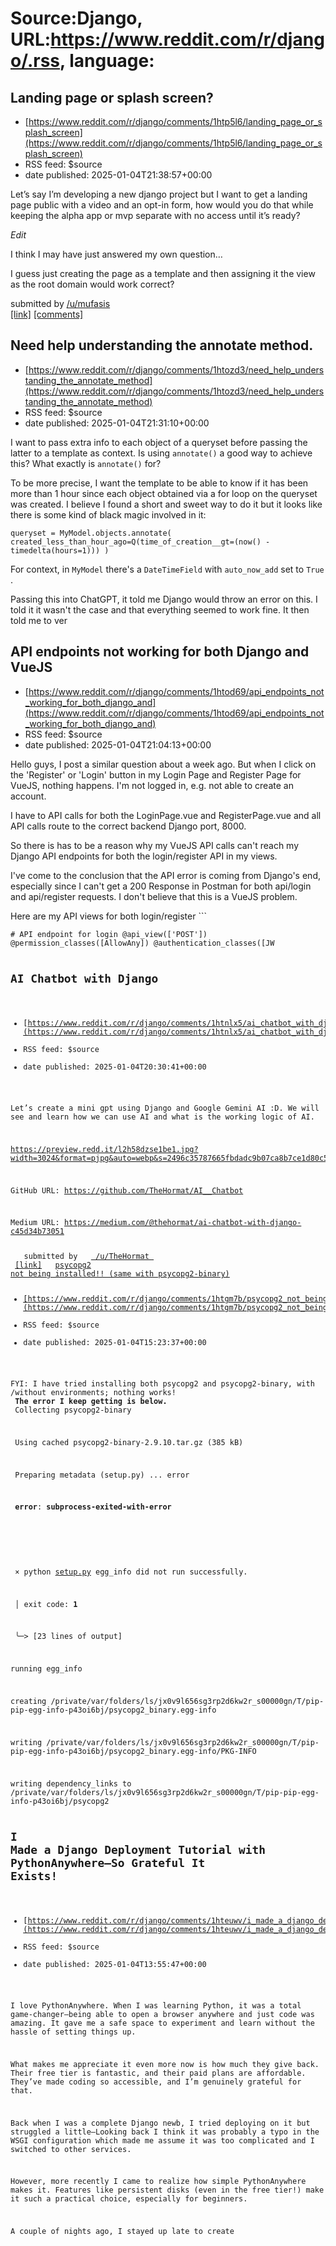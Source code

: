 # Source:Django, URL:https://www.reddit.com/r/django/.rss, language:

## Landing page or splash screen?
 - [https://www.reddit.com/r/django/comments/1htp5l6/landing_page_or_splash_screen](https://www.reddit.com/r/django/comments/1htp5l6/landing_page_or_splash_screen)
 - RSS feed: $source
 - date published: 2025-01-04T21:38:57+00:00

<!-- SC_OFF --><div class="md"><p>Let’s say I’m developing a new django project but I want to get a landing page public with a video and an opt-in form, how would you do that while keeping the alpha app or mvp separate with no access until it’s ready?</p> <p><em>Edit</em></p> <p>I think I may have just answered my own question…</p> <p>I guess just creating the page as a template and then assigning it the view as the root domain would work correct?</p> </div><!-- SC_ON --> &#32; submitted by &#32; <a href="https://www.reddit.com/user/mufasis"> /u/mufasis </a> <br/> <span><a href="https://www.reddit.com/r/django/comments/1htp5l6/landing_page_or_splash_screen/">[link]</a></span> &#32; <span><a href="https://www.reddit.com/r/django/comments/1htp5l6/landing_page_or_splash_screen/">[comments]</a></span>

## Need help understanding the annotate method.
 - [https://www.reddit.com/r/django/comments/1htozd3/need_help_understanding_the_annotate_method](https://www.reddit.com/r/django/comments/1htozd3/need_help_understanding_the_annotate_method)
 - RSS feed: $source
 - date published: 2025-01-04T21:31:10+00:00

<!-- SC_OFF --><div class="md"><p>I want to pass extra info to each object of a queryset before passing the latter to a template as context. Is using <code>annotate()</code> a good way to achieve this? What exactly is <code>annotate()</code> for?</p> <p>To be more precise, I want the template to be able to know if it has been more than 1 hour since each object obtained via a for loop on the queryset was created. I believe I found a short and sweet way to do it but it looks like there is some kind of black magic involved in it:</p> <pre><code>queryset = MyModel.objects.annotate( created_less_than_hour_ago=Q(time_of_creation__gt=(now() - timedelta(hours=1))) ) </code></pre> <p>For context, in <code>MyModel</code> there&#39;s a <code>DateTimeField</code> with <code>auto_now_add</code> set to <code>True</code> .</p> <p>Passing this into ChatGPT, it told me Django would throw an error on this. I told it it wasn&#39;t the case and that everything seemed to work fine. It then told me to ver

## API endpoints not working for both Django and VueJS
 - [https://www.reddit.com/r/django/comments/1htod69/api_endpoints_not_working_for_both_django_and](https://www.reddit.com/r/django/comments/1htod69/api_endpoints_not_working_for_both_django_and)
 - RSS feed: $source
 - date published: 2025-01-04T21:04:13+00:00

<!-- SC_OFF --><div class="md"><p>Hello guys, I post a similar question about a week ago. But when I click on the &#39;Register&#39; or &#39;Login&#39; button in my Login Page and Register Page for VueJS, nothing happens. I&#39;m not logged in, e.g. not able to create an account.</p> <p>I have to API calls for both the LoginPage.vue and RegisterPage.vue and all API calls route to the correct backend Django port, 8000.</p> <p>So there is has to be a reason why my VueJS API calls can&#39;t reach my Django API endpoints for both the login/register API in my views.</p> <p>I&#39;ve come to the conclusion that the API error is coming from Django&#39;s end, especially since I can&#39;t get a 200 Response in Postman for both api/login and api/register requests. I don&#39;t believe that this is a VueJS problem.</p> <p>Here are my API views for both login/register ```</p> <pre><code># API endpoint for login @api_view([&#39;POST&#39;]) @permission_classes([AllowAny]) @authentication_classes([JW

## AI Chatbot with Django
 - [https://www.reddit.com/r/django/comments/1htnlx5/ai_chatbot_with_django](https://www.reddit.com/r/django/comments/1htnlx5/ai_chatbot_with_django)
 - RSS feed: $source
 - date published: 2025-01-04T20:30:41+00:00

<!-- SC_OFF --><div class="md"><p>Let’s create a mini gpt using Django and Google Gemini AI :D. We will see and learn how we can use AI and what is the working logic of AI.</p> <p><a href="https://preview.redd.it/l2h58dzse1be1.jpg?width=3024&amp;format=pjpg&amp;auto=webp&amp;s=2496c35787665fbdadc9b07ca8b7ce1d80c54517">https://preview.redd.it/l2h58dzse1be1.jpg?width=3024&amp;format=pjpg&amp;auto=webp&amp;s=2496c35787665fbdadc9b07ca8b7ce1d80c54517</a></p> <p>GitHub URL: <a href="https://github.com/TheHormat/AI__Chatbot">https://github.com/TheHormat/AI__Chatbot</a></p> <p>Medium URL: <a href="https://medium.com/@thehormat/ai-chatbot-with-django-c45d34b73051">https://medium.com/@thehormat/ai-chatbot-with-django-c45d34b73051</a></p> </div><!-- SC_ON --> &#32; submitted by &#32; <a href="https://www.reddit.com/user/TheHormat"> /u/TheHormat </a> <br/> <span><a href="https://www.reddit.com/r/django/comments/1htnlx5/ai_chatbot_with_django/">[link]</a></span> &#32; <span><a href="https://www.r

## psycopg2 not being installed!! (same with psycopg2-binary)
 - [https://www.reddit.com/r/django/comments/1htgm7b/psycopg2_not_being_installed_same_with](https://www.reddit.com/r/django/comments/1htgm7b/psycopg2_not_being_installed_same_with)
 - RSS feed: $source
 - date published: 2025-01-04T15:23:37+00:00

<!-- SC_OFF --><div class="md"><p>FYI: I have tried installing both psycopg2 and psycopg2-binary, with /without environments; nothing works!<br/> <strong>The error I keep getting is below.</strong><br/> Collecting psycopg2-binary</p> <p> Using cached psycopg2-binary-2.9.10.tar.gz (385 kB)</p> <p> Preparing metadata (setup.py) ... error</p> <p> <strong>error</strong>: <strong>subprocess-exited-with-error</strong></p> <p> </p> <p> × python <a href="http://setup.py">setup.py</a> egg_info did not run successfully.</p> <p> │ exit code: <strong>1</strong></p> <p> ╰─&gt; [23 lines of output]</p> <p>running egg_info</p> <p>creating /private/var/folders/ls/jx0v9l656sg3rp2d6kw2r_s00000gn/T/pip-pip-egg-info-p43oi6bj/psycopg2_binary.egg-info</p> <p>writing /private/var/folders/ls/jx0v9l656sg3rp2d6kw2r_s00000gn/T/pip-pip-egg-info-p43oi6bj/psycopg2_binary.egg-info/PKG-INFO</p> <p>writing dependency_links to /private/var/folders/ls/jx0v9l656sg3rp2d6kw2r_s00000gn/T/pip-pip-egg-info-p43oi6bj/psycopg2

## I Made a Django Deployment Tutorial with PythonAnywhere—So Grateful It Exists!
 - [https://www.reddit.com/r/django/comments/1hteuwv/i_made_a_django_deployment_tutorial_with](https://www.reddit.com/r/django/comments/1hteuwv/i_made_a_django_deployment_tutorial_with)
 - RSS feed: $source
 - date published: 2025-01-04T13:55:47+00:00

<!-- SC_OFF --><div class="md"><p>I love PythonAnywhere. When I was learning Python, it was a total game-changer—being able to open a browser anywhere and just code was amazing. It gave me a safe space to experiment and learn without the hassle of setting things up.</p> <p>What makes me appreciate it even more now is how much they give back. Their free tier is fantastic, and their paid plans are affordable. They’ve made coding so accessible, and I’m genuinely grateful for that.</p> <p>Back when I was a complete Django newb, I tried deploying on it but struggled a little—Looking back I think it was probably a typo in the WSGI configuration which made me assume it was too complicated and I switched to other services. </p> <p>However, more recently I came to realize how simple PythonAnywhere makes it. Features like persistent disks (even in the free tier!) make it such a practical choice, especially for beginners.</p> <p>A couple of nights ago, I stayed up late to create <a href="https:

